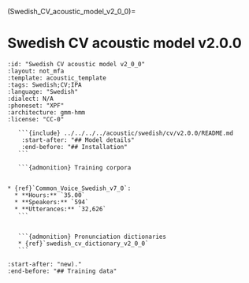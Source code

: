 
(Swedish_CV_acoustic_model_v2_0_0)=
# Swedish CV acoustic model v2.0.0

``````{acoustic} Swedish CV acoustic model v2.0.0
:id: "Swedish CV acoustic model v2_0_0"
:layout: not_mfa
:template: acoustic_template
:tags: Swedish;CV;IPA
:language: "Swedish"
:dialect: N/A
:phoneset: "XPF"
:architecture: gmm-hmm
:license: "CC-0"

   ```{include} ../../../../acoustic/swedish/cv/v2.0.0/README.md
    :start-after: "## Model details"
    :end-before: "## Installation"
   ```

   ```{admonition} Training corpora


* {ref}`Common_Voice_Swedish_v7_0`:
  * **Hours:** `35.00`
  * **Speakers:** `594`
  * **Utterances:** `32,626`
   ```


   ```{admonition} Pronunciation dictionaries
   * {ref}`swedish_cv_dictionary_v2_0_0`
   ```
``````

```{include} ../../../../acoustic/swedish/cv/v2.0.0/README.md
:start-after: "new)."
:end-before: "## Training data"
```
